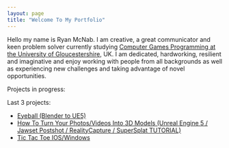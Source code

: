```yaml
---
layout: page
title: "Welcome To My Portfolio"
---
```


Hello my name is Ryan McNab. I am creative, a great communicator and keen problem solver currently studying [Computer Games Programming at the University of Gloucestershire](https://www.glos.ac.uk/courses/course/cgp-bsc-computer-games-programming/), UK. 
I am dedicated, hardworking, resilient and imaginative and enjoy working with people from all backgrounds as well as experiencing new challenges and taking advantage of novel opportunities.

Projects in progress:

Last 3 projects:
- [Eyeball (Blender to UE5)](https://onlyrynmc.github.io/Eyeball/)
- [How To Turn Your Photos/Videos Into 3D Models (Unreal Engine 5 / Jawset Postshot / RealityCapture / SuperSplat TUTORIAL)](https://onlyrynmc.github.io/PCParts/) 
- [Tic Tac Toe IOS/Windows](https://onlyrynmc.github.io/TicTacToe/)
